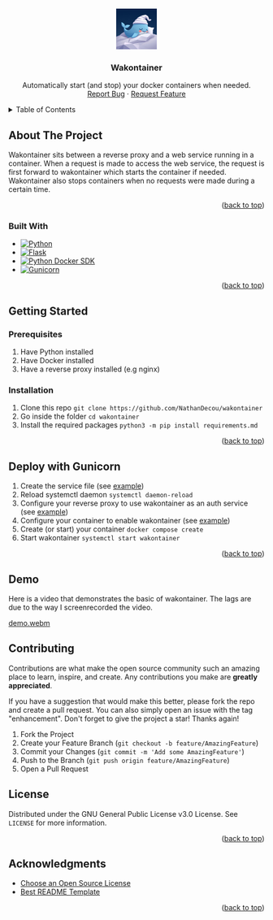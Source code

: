<!-- Improved compatibility of back to top link: See: https://github.com/othneildrew/Best-README-Template/pull/73 -->

<a id="readme-top"></a>

<br />
<div align="center">
  <a href="https://github.com/NathanDecou/wakontainer">
    <img src="images/logo.jpeg" alt="Logo" width="80" height="80">
  </a>

  <h3 align="center">Wakontainer</h3>

  <p align="center">
    Automatically start (and stop) your docker containers when needed.
    <br />
    <a href="https://github.com/NathanDecou/wakontainer/issues/new?labels=bug">Report Bug</a>
    &middot;
    <a href="https://github.com/NathanDecou/wakontainer/issues/new?labels=enhancement">Request Feature</a>
  </p>
</div>

<!-- TABLE OF CONTENTS -->
<details>
  <summary>Table of Contents</summary>
  <ol>
    <li>
      <a href="#about-the-project">About The Project</a>
      <ul>
        <li><a href="#built-with">Built With</a></li>
      </ul>
    </li>
    <li>
      <a href="#getting-started">Getting Started</a>
      <ul>
        <li><a href="#prerequisites">Prerequisites</a></li>
        <li><a href="#installation">Installation</a></li>
      </ul>
    </li>
    <li><a href="#deploy-with-gunicorn">Deploy with gunicorn</a></li>
    <li><a href="#contributing">Contributing</a></li>
    <li><a href="#license">License</a></li>
    <li><a href="#acknowledgments">Acknowledgments</a></li>
  </ol>
</details>

<!-- ABOUT THE PROJECT -->

## About The Project

Wakontainer sits between a reverse proxy and a web service running in a container. When a request is made to access the web service, the request is first forward to wakontainer which starts the container if needed. Wakontainer also stops containers when no requests were made during a certain time.

<p align="right">(<a href="#readme-top">back to top</a>)</p>

### Built With

- [![Python][Python.org]][Python-url]
- [![Flask][Flask.com]][Flask-url]
- [![Python Docker SDK][DockerSDK.io]][DockerSDK-url]
- [![Gunicorn][Gunicorn.org]][Gunicorn-url]

<p align="right">(<a href="#readme-top">back to top</a>)</p>

<!-- GETTING STARTED -->

## Getting Started

### Prerequisites

1. Have Python installed
2. Have Docker installed
3. Have a reverse proxy installed (e.g nginx)

### Installation

1. Clone this repo `git clone https://github.com/NathanDecou/wakontainer`
2. Go inside the folder `cd wakontainer`
3. Install the required packages `python3 -m pip install requirements.md`

<p align="right">(<a href="#readme-top">back to top</a>)</p>

<!-- USAGE EXAMPLES -->

## Deploy with Gunicorn

1. Create the service file (see [example](conf_examples/wakontainer.service))
2. Reload systemctl daemon `systemctl daemon-reload`
2. Configure your reverse proxy to use wakontainer as an auth service (see [example](conf_examples/mysite-nginx.conf))
3. Configure your container to enable wakontainer (see [example](conf_examples/mycontainer-compose.yaml))
4. Create (or start) your container `docker compose create`
5. Start wakontainer `systemctl start wakontainer`

<p align="right">(<a href="#readme-top">back to top</a>)</p>

## Demo
Here is a video that demonstrates the basic of wakontainer. The lags are due to the way I screenrecorded the video.

[demo.webm](https://github.com/user-attachments/assets/d6f6c7bb-66a7-4b45-8175-b3910b78d84e)

## Contributing

Contributions are what make the open source community such an amazing place to learn, inspire, and create. Any contributions you make are **greatly appreciated**.

If you have a suggestion that would make this better, please fork the repo and create a pull request. You can also simply open an issue with the tag "enhancement".
Don't forget to give the project a star! Thanks again!

1. Fork the Project
2. Create your Feature Branch (`git checkout -b feature/AmazingFeature`)
3. Commit your Changes (`git commit -m 'Add some AmazingFeature'`)
4. Push to the Branch (`git push origin feature/AmazingFeature`)
5. Open a Pull Request

## License

Distributed under the GNU General Public License v3.0 License. See `LICENSE` for more information.

<p align="right">(<a href="#readme-top">back to top</a>)</p>

## Acknowledgments


- [Choose an Open Source License](https://choosealicense.com)
- [Best README Template](https://github.com/othneildrew/Best-README-Template)

<p align="right">(<a href="#readme-top">back to top</a>)</p>

[Python.org]: https://img.shields.io/badge/Python-ffde57?style=for-the-badge&logo=python&logoColor=4584b6
[Python-url]: https://www.python.org/
[Flask.com]: https://img.shields.io/badge/Flask-47AFC2?style=for-the-badge&logo=flask&logoColor=black
[Flask-url]: https://flask.palletsprojects.com/en/stable/
[DockerSDK.io]: https://img.shields.io/badge/Python%20Docker%20SDK-0963D1?style=for-the-badge&logo=docker&logoColor=white
[DockerSDK-url]: https://docker-py.readthedocs.io/en/stable/
[Gunicorn.org]: https://img.shields.io/badge/Gunicorn-white?logo=gunicorn&style=for-the-badge&logoColor=489746
[Gunicorn-url]: https://gunicorn.org/
